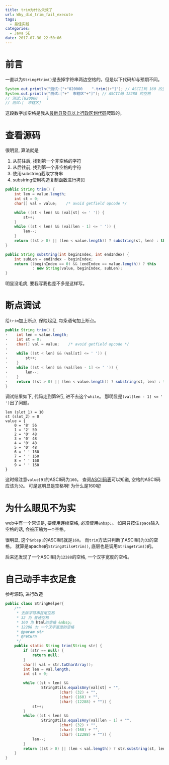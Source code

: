 ```yaml
---
title: trim为什么失效了
url: Why_did_trim_fail_execute
tags:
  - 最佳实践
categories:
  - Java SE
date: 2017-07-30 22:50:06
---
```


# 前言
一直以为`String#trim()`是去掉字符串两边空格的。但是以下代码却与预期不同。
```java
System.out.println("测试:["+"820000    ".trim()+"]"); // ASCII码 160 的空格
System.out.println("测试:["+"　市辖区"+"]"); // ASCII码 12288 的空格
// 测试:[820000    ]
// 测试:[　市辖区]
```
这段数字加空格是我从[最新县及县以上行政区划代码](http://www.stats.gov.cn/tjsj/tjbz/xzqhdm/201703/t20170310_1471429.html)爬取的。

<!-- more -->
# 查看源码
很明显, 算法就是
1. 从前往后, 找到第一个非空格的字符
2. 从后往前, 找到第一个非空格的字符
3. 使用substring截取字符串
4. substring使用构造复制函数进行拷贝
```java
public String trim() {
    int len = value.length;
    int st = 0;
    char[] val = value;    /* avoid getfield opcode */

    while ((st < len) && (val[st] <= ' ')) {
        st++;
    }
    while ((st < len) && (val[len - 1] <= ' ')) {
        len--;
    }
    return ((st > 0) || (len < value.length)) ? substring(st, len) : this;
}

public String substring(int beginIndex, int endIndex) {
    int subLen = endIndex - beginIndex;
    return ((beginIndex == 0) && (endIndex == value.length)) ? this
            : new String(value, beginIndex, subLen);
}
```
明显没毛病, 要我写我也差不多是这样写。

# 断点调试
给`trim`加上断点, 保险起见, 每条语句加上断点。
```java
public String trim() {
·    int len = value.length;
·    int st = 0;
·    char[] val = value;    /* avoid getfield opcode */
·
·    while ((st < len) && (val[st] <= ' ')) {
·        st++;
·    }
·    while ((st < len) && (val[len - 1] <= ' ')) {
·        len--;
·    }
·    return ((st > 0) || (len < value.length)) ? substring(st, len) : this;
}
```

调试结果如下, 代码走到第9行, 进不去这个`while`。
那明显是`(val[len - 1] <= ' ')`出了问题。
```
len (slot_1) = 10
st (slot_2) = 0
value = {
    0 = '8' 56
    1 = '2' 50
    2 = '0' 48
    3 = '0' 48
    4 = '0' 48
    5 = '0' 48
    6 = ' ' 160
    7 = ' ' 160
    8 = ' ' 160
    9 = ' ' 160
}
```

这时候注意`value[9]`的ASCII码为`160`。
查阅[ASCII码表](http://ascii.911cha.com/)可以知道, 空格的ASCII码应该为`32`。
可是这明显是空格啊! 为什么是160呢!

# 为什么眼见不为实
web中有一个常识是, 要使用连续空格, 必须使用`&nbsp;`。
如果只按住`space`输入空格的话, 会被压缩为`一个`空格。

很明显, 这个`&nbsp;`的ASCII码就是`160`。
而`trim`方法只判断了ASCII码为`32`的空格。
就算是apache的`StringUtils#trim()`, 底层也是调用`String#trim()`的。

后来还发现了一个ASCII码为`12288`的空格, 一个汉字宽度的空格。

# 自己动手丰衣足食
参考源码, 进行改造
```java
public class StringHelper{
    /**
     * 去除字符串首尾空格
     * 32 为 普通空格
     * 160 为 html的空格 &nbsp;
     * 12288 为 一个汉字宽度的空格
     * @param str
     * @return
     */
    public static String trim(String str) {
        if (str == null) {
            return null;
        }
        char[] val = str.toCharArray();
        int len = val.length;
        int st = 0;

        while ((st < len) &&
                StringUtils.equalsAny(val[st] + "",
                        (char) (32) + "",
                        (char) (160) + "",
                        (char) (12288) + "")) {
            st++;
        }
        while ((st < len) &&
                StringUtils.equalsAny(val[len - 1] + "",
                        (char) (32) + "",
                        (char) (160) + "",
                        (char) (12288) + "")) {
            len--;
        }
        return ((st > 0) || (len < val.length)) ? str.substring(st, len) : str;
    }
}
```
